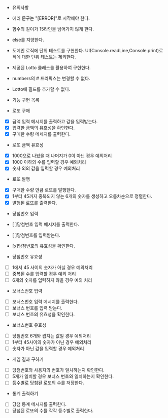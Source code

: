 - 유의사항

- 에러 문구는 "[ERROR]"로 시작해야 한다.
- 함수의 길이가 15라인을 넘어가지 않게 한다.
- else를 지양한다.
- 도메인 로직에 단위 테스트를 구현한다. UI(Console.readLine,Console.print)로직에 대한 단위 테스트는 제외한다.
- 제공된 Lotto 클래스를 활용하여 구현한다.
- numbers의 # 프리픽스는 변경할 수 없다.
- Lotto에 필드를 추가할 수 없다.

- 기능 구현 목록

- 로또 구매
- [x] 금액 입력 메시지를 출력하고 값을 입력받는다.
- [x] 입력한 금액의 유효성을 확인한다.
- [x] 구매한 수량 메세지를 출력한다.

- 로또 금액 유효성
- [x] 1000으로 나눴을 때 나머지가 0이 아닌 경우 예외처리
- [x] 1000 이하의 수를 입력할 경우 예외처리
- [x] 숫자 외의 값을 입력할 경우 예외처리

- 로또 발행
- [x] 구매한 수량 만큼 로또를 발행한다.
- [x] 1부터 45까지 중복되지 않는 6개의 숫자를 생성하고 오름차순으로 정렬한다.
- [x] 발행된 로또를 출력한다.

- 당첨번호 입력
- [ ]당첨번호 입력 메시지를 출력한다.
- [ ]당첨번호를 입력받는다.
- [x]당첨번호의 유효성을 확인한다.

- 당첨번호 유효성
- [ ] 1에서 45 사이의 숫자가 아닐 경우 예외처리
- [ ] 중복된 수를 입력할 경우 예외 처리
- [ ] 6개의 숫자를 입력하지 않을 경우 예외 처리

- 보너스번호 입력
- [ ] 보너스번호 입력 메시지를 출력한다.
- [ ] 보너스 번호를 입력 받는다.
- [ ] 보너스 번호의 유효성을 확인한다.

- 보너스번호 유효성
- [ ] 당첨번호 6개와 겹치는 값일 경우 예외처리
- [ ] 1부터 45사이의 숫자가 아닌 경우 예외처리
- [ ] 숫자가 아닌 값을 입력할 경우 예외처리

- 게임 결과 구하기
- [ ] 당첨번호와 사용자의 번호가 일치하는지 확인한다.
- [ ] 5개가 일치할 경우 보너스 번호와 일치하는지 확인한다.
- [ ] 등수별로 당첨된 로또의 수를 저장한다.

- 통계 출력하기
- [ ] 당첨 통계 메시지를 출력한다.
- [ ] 당첨된 로또의 수를 각각 등수별로 출력한다.
